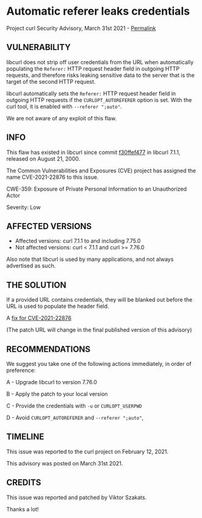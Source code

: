 Automatic referer leaks credentials
===================================

Project curl Security Advisory, March 31st 2021 -
[Permalink](https://curl.se/docs/CVE-2021-22876.html)

VULNERABILITY
-------------

libcurl does not strip off user credentials from the URL when automatically
populating the `Referer:` HTTP request header field in outgoing HTTP requests,
and therefore risks leaking sensitive data to the server that is the target of
the second HTTP request.

libcurl automatically sets the `Referer:` HTTP request header field in
outgoing HTTP requests if the `CURLOPT_AUTOREFERER` option is set. With the
curl tool, it is enabled with `--referer ";auto"`.

We are not aware of any exploit of this flaw.

INFO
----

This flaw has existed in libcurl since commit
[f30ffef477](https://github.com/curl/curl/commit/f30ffef477) in libcurl 7.1.1,
released on August 21, 2000.

The Common Vulnerabilities and Exposures (CVE) project has assigned the name
CVE-2021-22876 to this issue.

CWE-359: Exposure of Private Personal Information to an Unauthorized Actor

Severity: Low

AFFECTED VERSIONS
-----------------

- Affected versions: curl 7.1.1 to and including 7.75.0
- Not affected versions: curl < 7.1.1 and curl >= 7.76.0

Also note that libcurl is used by many applications, and not always
advertised as such.

THE SOLUTION
------------

If a provided URL contains credentials, they will be blanked out before the
URL is used to populate the header field.

A [fix for CVE-2021-22876](https://github.com/curl/curl/commit/7214288898f5625a6cc196e22a74232eada7861c)

(The patch URL will change in the final published version of this advisory)

RECOMMENDATIONS
--------------

We suggest you take one of the following actions immediately, in order of
preference:

 A - Upgrade libcurl to version 7.76.0

 B - Apply the patch to your local version

 C - Provide the credentials with `-u` or `CURLOPT_USERPWD`

 D - Avoid `CURLOPT_AUTOREFERER` and `--referer ";auto"`,
 
TIMELINE
--------

This issue was reported to the curl project on February 12, 2021.

This advisory was posted on March 31st 2021.

CREDITS
-------

This issue was reported and patched by Viktor Szakats.

Thanks a lot!

